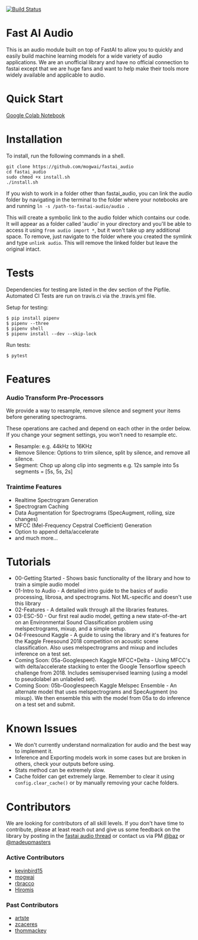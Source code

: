 [![Build Status](https://travis-ci.org/mogwai/fastai_audio.svg?branch=master)](https://travis-ci.org/mogwai/fastai_audio)

# Fast AI Audio

This is an audio module built on top of FastAI to allow you to quickly and easily build machine learning models for a wide variety of audio applications. We are an unofficial library and have no official connection to fastai except that we are huge fans and want to help make their tools more widely available and applicable to audio.

# Quick Start

[Google Colab Notebook](https://colab.research.google.com/drive/1HUVI1CZ-CThHUBO8l2lp6hySjrbs0SY-)

# Installation
To install, run the following commands in a shell. 

```
git clone https://github.com/mogwai/fastai_audio
cd fastai_audio
sudo chmod +x install.sh
./install.sh
```

If you wish to work in a folder other than fastai_audio, you can link the audio folder by navigating in the terminal to the folder where your notebooks are and running
`ln -s /path-to-fastai-audio/audio .`

This will create a symbolic link to the audio folder which contains our code. It will appear as a folder called 'audio' in your directory and you'll be able to access it using `from audio import *`, but it won't take up any additional space. To remove, just navigate to the folder where you created the symlink and type `unlink audio`. This will remove the linked folder but leave the original intact.

# Tests

Dependencies for testing are listed in the dev section of the Pipfile.
Automated CI Tests are run on travis.ci via the .travis.yml file.

Setup for testing:

```
$ pip install pipenv
$ pipenv --three
$ pipenv shell
$ pipenv install --dev --skip-lock
```

Run tests:

```
$ pytest
```

# Features

### Audio Transform Pre-Processors

We provide a way to resample, remove silence and segment your items before generating spectrograms.

These operations are cached and depend on each other in the order below. If you change your segment settings, you won't need to resample etc.

- Resample: e.g. 44kHz to 16KHz
- Remove Silence: Options to trim silence, split by silence, and remove all silence.
- Segment: Chop up along clip into segments e.g. 12s sample into 5s segments = [5s, 5s, 2s]

### Traintime Features

- Realtime Spectrogram Generation
- Spectrogram Caching
- Data Augmentation for Spectrograms (SpecAugment, rolling, size changes)
- MFCC (Mel-Frequency Cepstral Coefficient) Generation
- Option to append delta/accelerate 
- and much more...

# Tutorials

- 00-Getting Started - Shows basic functionality of the library and how to train a simple audio model
- 01-Intro to Audio - A detailed intro guide to the basics of audio processing, librosa, and spectrograms. Not ML-specific and doesn't use this library
- 02-Features - A detailed walk through all the libraries features.
- 03-ESC-50 - Our first real audio model, getting a new state-of-the-art on an Environmental Sound Classification problem using melspectrograms, mixup, and a simple setup.
- 04-Freesound Kaggle - A guide to using the library and it's features for the Kaggle Freesound 2018 competition on acoustic scene classification. Also uses melspectrograms and mixup and includes inference on a test set.
- Coming Soon: 05a-Googlespeech Kaggle MFCC+Delta - Using MFCC's with delta/accelerate stacking to enter the Google Tensorflow speech challenge from 2018. Includes semisupervised learning (using a model to pseudolabel an unlabeled set).
- Coming Soon: 05b-Googlespeech Kaggle Melspec Ensemble - An alternate model that uses melspectrograms and SpecAugment (no mixup). We then ensemble this with the model from 05a to do inference on a test set and submit.

# Known Issues
- We don't currently understand normalization for audio and the best way to implement it. 
- Inference and Exporting models work in some cases but are broken in others, check your outputs before using.
- Stats method can be extremely slow.
- Cache folder can get extremely large. Remember to clear it using `config.clear_cache()` or by manually removing your cache folders. 

# Contributors
We are looking for contributors of all skill levels. If you don't have time to contribute, please at least reach out and give us some feedback on the library by posting in the [fastai audio thread](https://forums.fast.ai/t/deep-learning-with-audio-thread/38123) or contact us via PM [@baz](https://forums.fast.ai/u/baz/) or [@madeupmasters](https://forums.fast.ai/u/MadeUpMasters/)

### Active Contributors
- [kevinbird15](https://github.com/kevinbird15)
- [mogwai](https://github.com/mogwai)
- [rbracco](https://github.com/rbracco)
- [Hiromis](https://github.com/hiromis)

### Past Contributors
- [artste](https://github.com/artste)
- [zcaceres](https://github.com/zcaceres)
- [thommackey](https://github.com/thommackey)
